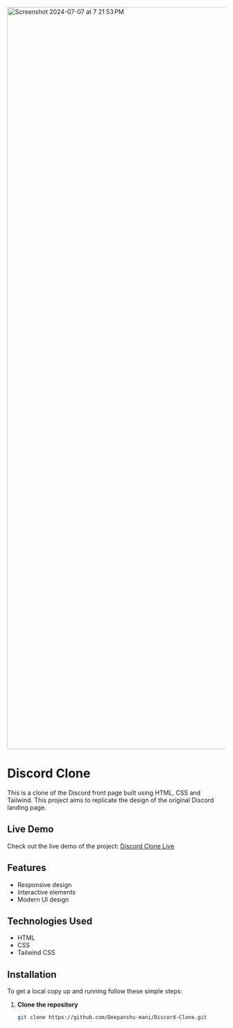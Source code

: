 <img width="1709" alt="Screenshot 2024-07-07 at 7 21 53 PM" src="https://github.com/Deepanshu-mani/Discord-Clone/assets/144232598/02566144-0fea-4699-bb19-ec43addfc682">

# Discord Clone

This is a clone of the Discord front page built using HTML, CSS and Tailwind. This project aims to replicate the design of the original Discord landing page.

## Live Demo

Check out the live demo of the project: [Discord Clone Live](https://discord-clone-gold-theta.vercel.app/)


## Features

- Responsive design
- Interactive elements
- Modern UI design

## Technologies Used

- HTML
- CSS
- Tailwind CSS

## Installation

To get a local copy up and running follow these simple steps:

1. **Clone the repository**
   ```bash
   git clone https://github.com/Deepanshu-mani/Discord-Clone.git
